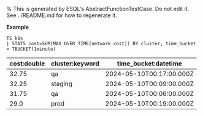 % This is generated by ESQL's AbstractFunctionTestCase. Do not edit it. See ../README.md for how to regenerate it.

**Example**

```esql
TS k8s
| STATS cost=SUM(MAX_OVER_TIME(network.cost)) BY cluster, time_bucket = TBUCKET(1minute)
```

| cost:double | cluster:keyword | time_bucket:datetime |
| --- | --- | --- |
| 32.75 | qa | 2024-05-10T00:17:00.000Z |
| 32.25 | staging | 2024-05-10T00:09:00.000Z |
| 31.75 | qa | 2024-05-10T00:06:00.000Z |
| 29.0 | prod | 2024-05-10T00:19:00.000Z |


